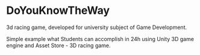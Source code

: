 # DoYouKnowTheWay
3d racing game, developed for university subject of Game Development.

Simple example what Students can accomplish in 24h using Unity 3D game engine and Asset Store - 3D racing game.
